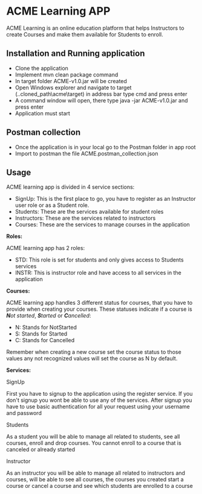 # ACME Learning APP

ACME Learning is an online education platform that helps Instructors to create Courses and make them available for Students to enroll.

## Installation and Running application

- Clone the application
- Implement mvn clean package command
- In target folder ACME-v1.0.jar will be created
- Open Windows explorer and navigate to target (..cloned_path\acme\target) in address bar type cmd and press enter
- A command window will open, there type java -jar ACME-v1.0.jar and press enter
- Application must start

## Postman collection

- Once the application is in your local go to the Postman folder in app root
- Import to postman the file ACME.postman_collection.json

## Usage

ACME learning app is divided in 4 service sections:
- SignUp: This is the first place to go, you have to register as an Instructor user role or as a Student role.
- Students: These are the services available for student roles
- Instructors: These are the services related to instructors
- Courses: These are the services to manage courses in the application

**Roles:**

ACME learning app has 2 roles:

- STD: This role is set for students and only gives access to Students services
- INSTR: This is instructor role and have access to all services in the application

**Courses:**

ACME learning app handles 3 different status for courses, that you have to provide when creating your courses.
These statuses indicate if a course is _**N**ot started_, _**S**tarted_ or _**C**ancelled_:

- N: Stands for NotStarted
- S: Stands for Started 
- C: Stands for Cancelled 

Remember when creating a new course set the course status to those values any not recognized values will set the course as N
by default. 

**Services:**

SignUp

First you have to signup to the application using the register service. If you don't signup you wont be able to use any of the services.
After signup you have to use basic authentication for all your request using your username and password


Students

As a student you will be able to manage all related to students, see all courses, enroll and drop courses.
You cannot enroll to a course that is canceled or already started

Instructor

As an instructor you will be able to manage all related to instructors and courses, will be able to see all courses, the courses you created
start a course or cancel a course and see which students are enrolled to a course

